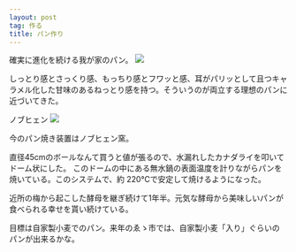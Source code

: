 ```yaml
---
layout: post
tag: 作る
title: パン作り
---
```

確実に進化を続ける我が家のパン。
![](https://c2.staticflickr.com/6/5658/23062057634_2d4c703fdb.jpg)


しっとり感とさっくり感、もっちり感とフワッと感、耳がパリッとして且つキャラメル化した甘味のあるねっとり感を持つ。そういうのが両立する理想のパンに近づいてきた。 

ノブヒェン 
![](https://c2.staticflickr.com/6/5679/22804658224_d6ab74121f.jpg)

今のパン焼き装置はノブヒェン窯。

直径45cmのボールなんて買うと値が張るので、水漏れしたカナダライを叩いてドーム状にした。 このドームの中にある無水鍋の表面温度を計りながらパンを焼いている。このシステムで、約 220℃で安定して焼けるようになった。

近所の梅から起こした酵母を継ぎ続けて1年半。元気な酵母から美味しいパンが食べられる幸せを貰い続けている。

目標は自家製小麦でのパン。来年のゑゝ市では、自家製小麦「入り」ぐらいのパンが出来るかな。
